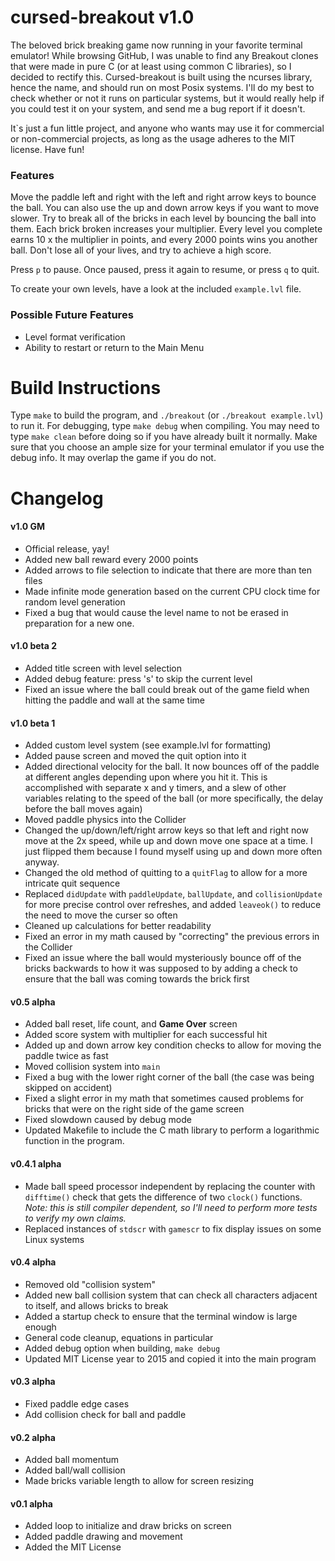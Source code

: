 # cursed-breakout v1.0
The beloved brick breaking game now running in your favorite terminal emulator! While browsing GitHub, I was unable to find any Breakout clones that were made in pure C (or at least using common C libraries), so I decided to rectify this. Cursed-breakout is built using the ncurses library, hence the name, and should run on most Posix systems. I'll do my best to check whether or not it runs on particular systems, but it would really help if you could test it on your system, and send me a bug report if it doesn't.

It`s just a fun little project, and anyone who wants may use it for commercial or non-commercial projects, as long as the usage adheres to the MIT license. Have fun!

### Features
Move the paddle left and right with the left and right arrow keys to bounce the ball. You can also use the up and down arrow keys if you want to move slower. Try to break all of the bricks in each level by bouncing the ball into them. Each brick broken increases your multiplier. Every level you complete earns 10 x the multiplier in points, and every 2000 points wins you another ball. Don't lose all of your lives, and try to achieve a high score.

Press `p` to pause. Once paused, press it again to resume, or press `q` to quit.

To create your own levels, have a look at the included `example.lvl` file.

### Possible Future Features
- Level format verification
- Ability to restart or return to the Main Menu

# Build Instructions
Type `make` to build the program, and `./breakout` (or `./breakout example.lvl`) to run it.
For debugging, type `make debug` when compiling. You may need to type `make clean` before doing so if you have already built it normally. Make sure that you choose an ample size for your terminal emulator if you use the debug info. It may overlap the game if you do not. 

# Changelog
#### v1.0 GM
- Official release, yay!
- Added new ball reward every 2000 points
- Added arrows to file selection to indicate that there are more than ten files
- Made infinite mode generation based on the current CPU clock time for random level generation
- Fixed a bug that would cause the level name to not be erased in preparation for a new one.

#### v1.0 beta 2
- Added title screen with level selection
- Added debug feature: press 's' to skip the current level
- Fixed an issue where the ball could break out of the game field when hitting the paddle and wall at the same time

#### v1.0 beta 1
- Added custom level system (see example.lvl for formatting)
- Added pause screen and moved the quit option into it
- Added directional velocity for the ball. It now bounces off of the paddle at different angles depending upon where you hit it. This is accomplished with separate x and y timers, and a slew of other variables relating to the speed of the ball (or more specifically, the delay before the ball moves again)
- Moved paddle physics into the Collider
- Changed the up/down/left/right arrow keys so that left and right now move at the 2x speed, while up and down move one space at a time. I just flipped them because I found myself using up and down more often anyway.
- Changed the old method of quitting to a `quitFlag` to allow for a more intricate quit sequence
- Replaced `didUpdate` with `paddleUpdate`, `ballUpdate`, and `collisionUpdate` for more precise control over refreshes, and added `leaveok()` to reduce the need to move the curser so often
- Cleaned up calculations for better readability
- Fixed an error in my math caused by "correcting" the previous errors in the Collider
- Fixed an issue where the ball would mysteriously bounce off of the bricks backwards to how it was supposed to by adding a check to ensure that the ball was coming towards the brick first

#### v0.5 alpha
- Added ball reset, life count, and **Game Over** screen
- Added score system with multiplier for each successful hit
- Added up and down arrow key condition checks to allow for moving the paddle twice as fast
- Moved collision system into `main`
- Fixed a bug with the lower right corner of the ball (the case was being skipped on accident)
- Fixed a slight error in my math that sometimes caused problems for bricks that were on the right side of the game screen
- Fixed slowdown caused by debug mode
- Updated Makefile to include the C math library to perform a logarithmic function in the program.

#### v0.4.1 alpha
- Made ball speed processor independent by replacing the counter with `difftime()` check that gets the difference of two `clock()` functions. *Note: this is still compiler dependent, so I'll need to perform more tests to verify my own claims.*
- Replaced instances of `stdscr` with `gamescr` to fix display issues on some Linux systems

#### v0.4 alpha
- Removed old "collision system"
- Added new ball collision system that can check all characters adjacent to itself, and allows bricks to break
- Added a startup check to ensure that the terminal window is large enough
- General code cleanup, equations in particular
- Added debug option when building, `make debug`
- Updated MIT License year to 2015 and copied it into the main program

#### v0.3 alpha
- Fixed paddle edge cases
- Add collision check for ball and paddle

#### v0.2 alpha
- Added ball momentum
- Added ball/wall collision
- Made bricks variable length to allow for screen resizing

#### v0.1 alpha
- Added loop to initialize and draw bricks on screen
- Added paddle drawing and movement
- Added the MIT License